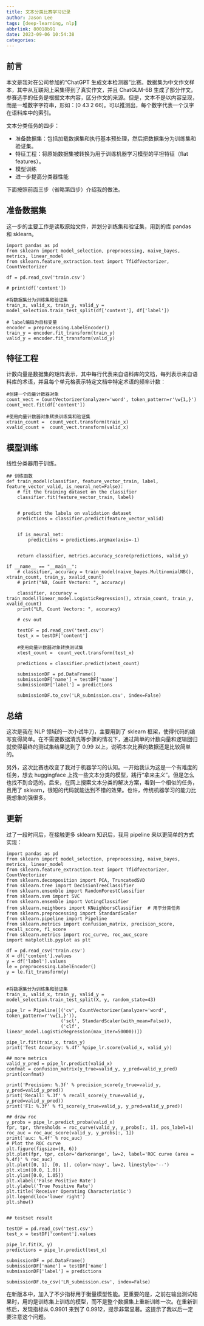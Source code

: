 ```yaml
---
title: 文本分类比赛学习记录
author: Jason Lee
tags: [deep-learning, nlp]
abbrlink: 80018b91
date: 2023-09-06 10:54:38
categories:
---
```


## 前言

本文是我对在公司参加的“ChatGPT 生成文本检测器”比赛。数据集为中文作文样本，其中从互联网上采集得到了真实作文，并且 ChatGLM-6B 生成了部分作文。参赛选手的任务是根据文本内容，区分作文的来源。但是，文本不是以内容呈现，而是一堆数字字符串，形如：[0 43 2 66]。可以推测出，每个数字代表一个汉字在语料库中的索引。

文本分类任务的四步：

- 准备数据集：包括加载数据集和执行基本预处理，然后把数据集分为训练集和验证集。
- 特征工程：将原始数据集被转换为用于训练机器学习模型的平坦特征（flat features）。
- 模型训练
- 进一步提高分类器性能

下面按照前面三步（省略第四步）介绍我的做法。

## 准备数据集

这一步的主要工作是读取原始文件，并划分训练集和验证集，用到的库 pandas 和 sklearn。

```
import pandas as pd
from sklearn import model_selection, preprocessing, naive_bayes, metrics, linear_model
from sklearn.feature_extraction.text import TfidfVectorizer, CountVectorizer

df = pd.read_csv('train.csv')

# print(df['content'])

#将数据集分为训练集和验证集
train_x, valid_x, train_y, valid_y = model_selection.train_test_split(df['content'], df['label'])

# label编码为目标变量
encoder = preprocessing.LabelEncoder()
train_y = encoder.fit_transform(train_y)
valid_y = encoder.fit_transform(valid_y)
```

## 特征工程

计数向量是数据集的矩阵表示，其中每行代表来自语料库的文档，每列表示来自语料库的术语，并且每个单元格表示特定文档中特定术语的频率计数：

```
#创建一个向量计数器对象
count_vect = CountVectorizer(analyzer='word', token_pattern=r'\w{1,}')
count_vect.fit(df['content'])

#使用向量计数器对象转换训练集和验证集
xtrain_count =  count_vect.transform(train_x)
xvalid_count =  count_vect.transform(valid_x)
```

## 模型训练

线性分类器用于训练。

```
## 训练函数
def train_model(classifier, feature_vector_train, label, feature_vector_valid, is_neural_net=False):
    # fit the training dataset on the classifier
    classifier.fit(feature_vector_train, label)


    # predict the labels on validation dataset
    predictions = classifier.predict(feature_vector_valid)


    if is_neural_net:
        predictions = predictions.argmax(axis=-1)


    return classifier, metrics.accuracy_score(predictions, valid_y)

if __name__ == "__main__":
    # classifier, accuracy = train_model(naive_bayes.MultinomialNB(), xtrain_count, train_y, xvalid_count)
    # print("NB, Count Vectors: ", accuracy)

    classifier, accuracy = train_model(linear_model.LogisticRegression(), xtrain_count, train_y, xvalid_count)
    print("LR, Count Vectors: ", accuracy)

    # csv out

    testDF = pd.read_csv('test.csv')
    test_x = testDF['content']

    #使用向量计数器对象转换测试集
    xtest_count =  count_vect.transform(test_x)

    predictions = classifier.predict(xtest_count)

    submissionDF = pd.DataFrame()
    submissionDF['name'] = testDF['name']
    submissionDF['label'] = predictions

    submissionDF.to_csv('LR_submission.csv', index=False)
```

## 总结

这次是我在 NLP 领域的一次小试牛刀，主要用到了 sklearn 框架，使得代码的编写变得简单。在不需要数据清洗等步骤的情况下，通过简单的计数向量和逻辑回归就使得最终的测试集结果达到了 0.99 以上，说明本次比赛的数据还是比较简单的。

另外，这次比赛也改变了我对于机器学习的认知。一开始我认为这是一个有难度的任务，想去 huggingface 上找一些文本分类的模型，践行“拿来主义”。但是怎么也找不到合适的。后来，在网上搜索文本分类的解决方案，看到一个相似的任务，且用了 sklearn，很短的代码就能达到不错的效果。也许，传统机器学习的能力比我想象的强很多。

## 更新

过了一段时间后，在接触更多 sklearn 知识后，我用 pipeline 来以更简单的方式实现：

```
import pandas as pd
from sklearn import model_selection, preprocessing, naive_bayes, metrics, linear_model
from sklearn.feature_extraction.text import TfidfVectorizer, CountVectorizer
from sklearn.decomposition import PCA, TruncatedSVD
from sklearn.tree import DecisionTreeClassifier
from sklearn.ensemble import RandomForestClassifier
from sklearn.svm import SVC
from sklearn.ensemble import VotingClassifier
from sklearn.neighbors import KNeighborsClassifier  # 用于分类任务
from sklearn.preprocessing import StandardScaler
from sklearn.pipeline import Pipeline
from sklearn.metrics import confusion_matrix, precision_score, recall_score, f1_score
from sklearn.metrics import roc_curve, roc_auc_score
import matplotlib.pyplot as plt

df = pd.read_csv('train.csv')
X = df['content'].values
y = df['label'].values
le = preprocessing.LabelEncoder()
y = le.fit_transform(y)


#将数据集分为训练集和验证集
train_x, valid_x, train_y, valid_y = model_selection.train_test_split(X, y, random_state=43)

pipe_lr = Pipeline([('cv', CountVectorizer(analyzer='word', token_pattern=r'\w{1,}')),
                    ('scl', StandardScaler(with_mean=False)),
                    ('clf', linear_model.LogisticRegression(max_iter=50000))])

pipe_lr.fit(train_x, train_y)
print('Test Accuracy: %.4f' %pipe_lr.score(valid_x, valid_y))

## more metrics
valid_y_pred = pipe_lr.predict(valid_x)
confmat = confusion_matrix(y_true=valid_y, y_pred=valid_y_pred)
print(confmat)

print('Precision: %.3f' % precision_score(y_true=valid_y, y_pred=valid_y_pred))
print('Recall: %.3f' % recall_score(y_true=valid_y, y_pred=valid_y_pred))
print('F1: %.3f' % f1_score(y_true=valid_y, y_pred=valid_y_pred))

## draw roc
y_probs = pipe_lr.predict_proba(valid_x)
fpr, tpr, thresholds = roc_curve(valid_y, y_probs[:, 1], pos_label=1)
roc_auc = roc_auc_score(valid_y, y_probs[:, 1])
print('auc: %.4f' % roc_auc)
# Plot the ROC curve
plt.figure(figsize=(8, 6))
plt.plot(fpr, tpr, color='darkorange', lw=2, label='ROC curve (area = %.4f)' % roc_auc)
plt.plot([0, 1], [0, 1], color='navy', lw=2, linestyle='--')
plt.xlim([0.0, 1.0])
plt.ylim([0.0, 1.05])
plt.xlabel('False Positive Rate')
plt.ylabel('True Positive Rate')
plt.title('Receiver Operating Characteristic')
plt.legend(loc='lower right')
plt.show()


## testset result

testDF = pd.read_csv('test.csv')
test_x = testDF['content'].values

pipe_lr.fit(X, y)
predictions = pipe_lr.predict(test_x)

submissionDF = pd.DataFrame()
submissionDF['name'] = testDF['name']
submissionDF['label'] = predictions

submissionDF.to_csv('LR_submission.csv', index=False)
```

在新版本中，加入了不少指标用于衡量模型性能。更重要的是，之前在输出测试结果时，用的是训练集上训练的模型，而不是整个数据集上重新训练一次。在重新训练后，发现指标从 0.9901 来到了 0.9912，提示非常显著。这提示了我以后一定要注意这个问题。
